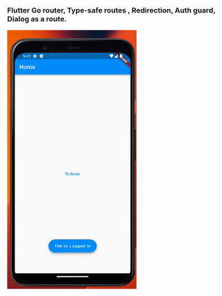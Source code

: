 ### Flutter Go router, Type-safe routes , Redirection, Auth guard, Dialog as a route.

<img src="https://github.com/moohammed-gaber/go_router_example/blob/master/github/record.gif?raw=true" width="300" height="600"/>
